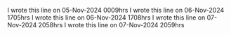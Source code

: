 I wrote this line on 05-Nov-2024 0009hrs
I wrote this line on 06-Nov-2024 1705hrs
I wrote this line on 06-Nov-2024 1708hrs
I wrote this line on 07-Nov-2024 2058hrs
I wrote this line on 07-Nov-2024 2059hrs
